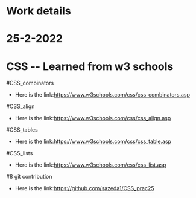 # Work details
# 25-2-2022
# CSS -- Learned from w3 schools
#CSS_combinators
* Here is the link:https://www.w3schools.com/css/css_combinators.asp

#CSS_align 
 * Here is the link:https://www.w3schools.com/css/css_align.asp

#CSS_tables
* Here is the link:https://www.w3schools.com/css/css_table.asp

#CSS_lists
* Here is the link:https://www.w3schools.com/css/css_list.asp

#8 git contribution
* Here is the link:https://github.com/sazeda1/CSS_prac25
